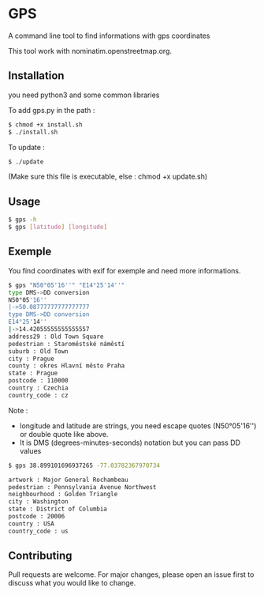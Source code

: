 # GPS

A command line tool to find informations with gps coordinates

This tool work with nominatim.openstreetmap.org.

## Installation

you need python3 and some common libraries

To add gps.py in the path :
```bash
$ chmod +x install.sh
$ ./install.sh
```
To update :
```bash
$ ./update 
```
(Make sure this file is executable, else : chmod +x update.sh)

## Usage
```bash
$ gps -h
$ gps [latitude] [longitude]
```


## Exemple

You find coordinates with exif for exemple and need more informations.

```bash
$ gps "N50°05'16''" "E14°25'14''"
type DMS->DD conversion
N50°05'16''
|->50.08777777777777777
type DMS->DD conversion
E14°25'14''
|->14.42055555555555557
address29 : Old Town Square
pedestrian : Staroměstské náměstí
suburb : Old Town
city : Prague
county : okres Hlavní město Praha
state : Prague
postcode : 110000
country : Czechia
country_code : cz
```

Note : 
 - longitude and latitude are strings, you need escape quotes (N50°05\'16\'\') or double quote like above.
 - It is DMS (degrees-minutes-seconds) notation but you can pass DD values

```bash
$ gps 38.899101696937265 -77.03782367970734

artwork : Major General Rochambeau
pedestrian : Pennsylvania Avenue Northwest
neighbourhood : Golden Triangle
city : Washington
state : District of Columbia
postcode : 20006
country : USA
country_code : us
```

## Contributing
Pull requests are welcome. For major changes, please open an issue first to discuss what you would like to change.


